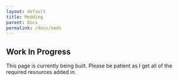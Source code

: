 ```yaml
---
layout: default
title: Modding
parent: Docs
permalink: /docs/mods
---
```




## Work In Progress

This page is currently being built. Please be patient as I get all of the required resources added in.
